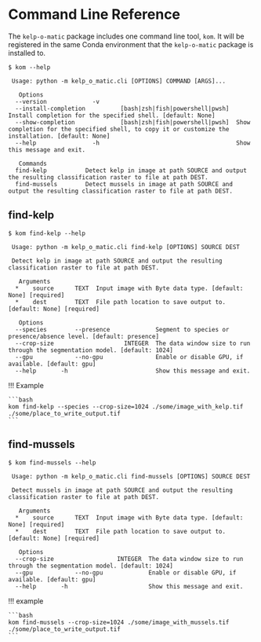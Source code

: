 # Command Line Reference

The `kelp-o-matic` package includes one command line tool, `kom`. It will be registered in the same Conda environment
that the `kelp-o-matic` package is installed to.

```
$ kom --help

 Usage: python -m kelp_o_matic.cli [OPTIONS] COMMAND [ARGS]...

   Options 
  --version             -v                                                                                                                                                         
  --install-completion          [bash|zsh|fish|powershell|pwsh]  Install completion for the specified shell. [default: None]                                                       
  --show-completion             [bash|zsh|fish|powershell|pwsh]  Show completion for the specified shell, to copy it or customize the installation. [default: None]                
  --help                -h                                       Show this message and exit.                                                                                       
  
   Commands
  find-kelp           Detect kelp in image at path SOURCE and output the resulting classification raster to file at path DEST.                                                     
  find-mussels        Detect mussels in image at path SOURCE and output the resulting classification raster to file at path DEST.                                                  
```

## find-kelp

```
$ kom find-kelp --help

 Usage: python -m kelp_o_matic.cli find-kelp [OPTIONS] SOURCE DEST

 Detect kelp in image at path SOURCE and output the resulting classification raster to file at path DEST.

   Arguments
  *    source      TEXT  Input image with Byte data type. [default: None] [required]                                    
  *    dest        TEXT  File path location to save output to. [default: None] [required]                               

   Options
  --species        --presence             Segment to species or presence/absence level. [default: presence]             
  --crop-size                    INTEGER  The data window size to run through the segmentation model. [default: 1024]   
  --gpu            --no-gpu               Enable or disable GPU, if available. [default: gpu]                           
  --help       -h                         Show this message and exit.                                                   
```

!!! Example

    ```bash
    kom find-kelp --species --crop-size=1024 ./some/image_with_kelp.tif ./some/place_to_write_output.tif
    ```

[//]: # (??? info "Info: Misclassifications over land")

[//]: # ()

[//]: # (    Currently, Kelp-O-Matic is mostly optimized to differentiate between canopy-forming kelp, water, and)

[//]: # (    near-shore land. It is a known issue that inland vegetation is sometimes misclassified as)

[//]: # (    kelp. )

[//]: # ()

[//]: # (    Please check out our [post-process documentation]&#40;post_process.md&#41; for our recommendations on)

[//]: # (    cleaning up the output classification mask.)

## find-mussels

```
$ kom find-mussels --help

 Usage: python -m kelp_o_matic.cli find-mussels [OPTIONS] SOURCE DEST

 Detect mussels in image at path SOURCE and output the resulting classification raster to file at path DEST.

   Arguments
  *    source      TEXT  Input image with Byte data type. [default: None] [required]                                    
  *    dest        TEXT  File path location to save output to. [default: None] [required]                               

   Options
  --crop-size                  INTEGER  The data window size to run through the segmentation model. [default: 1024]     
  --gpu            --no-gpu             Enable or disable GPU, if available. [default: gpu]                             
  --help       -h                       Show this message and exit.                                                     
```

!!! example

    ```bash
    kom find-mussels --crop-size=1024 ./some/image_with_mussels.tif ./some/place_to_write_output.tif
    ```

